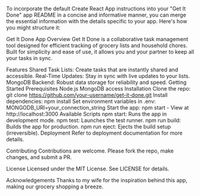 
To incorporate the default Create React App instructions into your "Get It Done" app README in a concise and informative manner, you can merge the essential information with the details specific to your app. Here's how you might structure it:

Get It Done App
Overview
Get It Done is a collaborative task management tool designed for efficient tracking of grocery lists and household chores. Built for simplicity and ease of use, it allows you and your partner to keep all your tasks in sync.

Features
Shared Task Lists: Create tasks that are instantly shared and accessible.
Real-Time Updates: Stay in sync with live updates to your lists.
MongoDB Backend: Robust data storage for reliability and speed.
Getting Started
Prerequisites
Node.js
MongoDB access
Installation
Clone the repo: git clone https://github.com/your-username/get-it-done.git
Install dependencies: npm install
Set environment variables in .env:
MONGODB_URI=your_connection_string
Start the app: npm start - View at http://localhost:3000
Available Scripts
npm start: Runs the app in development mode.
npm test: Launches the test runner.
npm run build: Builds the app for production.
npm run eject: Ejects the build setup (irreversible).
Deployment
Refer to deployment documentation for more details.

Contributing
Contributions are welcome. Please fork the repo, make changes, and submit a PR.

License
Licensed under the MIT License. See LICENSE for details.

Acknowledgements
Thanks to my wife for the inspiration behind this app, making our grocery shopping a breeze.

